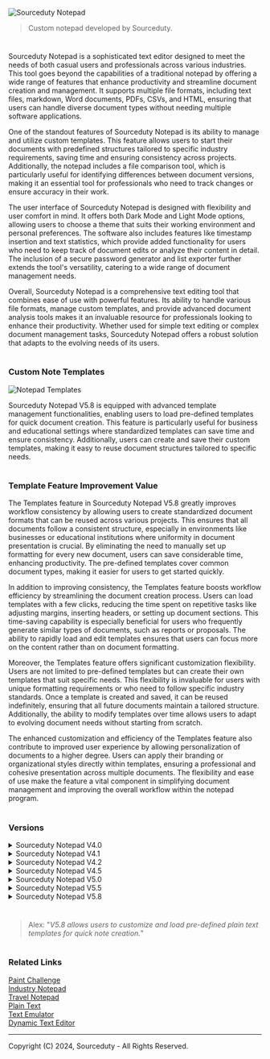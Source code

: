 ![Sourceduty Notepad](https://github.com/user-attachments/assets/40998aea-f5cb-41a0-8731-a333453f69a2)

> Custom notepad developed by Sourceduty.

#

Sourceduty Notepad is a sophisticated text editor designed to meet the needs of both casual users and professionals across various industries. This tool goes beyond the capabilities of a traditional notepad by offering a wide range of features that enhance productivity and streamline document creation and management. It supports multiple file formats, including text files, markdown, Word documents, PDFs, CSVs, and HTML, ensuring that users can handle diverse document types without needing multiple software applications.

One of the standout features of Sourceduty Notepad is its ability to manage and utilize custom templates. This feature allows users to start their documents with predefined structures tailored to specific industry requirements, saving time and ensuring consistency across projects. Additionally, the notepad includes a file comparison tool, which is particularly useful for identifying differences between document versions, making it an essential tool for professionals who need to track changes or ensure accuracy in their work.

The user interface of Sourceduty Notepad is designed with flexibility and user comfort in mind. It offers both Dark Mode and Light Mode options, allowing users to choose a theme that suits their working environment and personal preferences. The software also includes features like timestamp insertion and text statistics, which provide added functionality for users who need to keep track of document edits or analyze their content in detail. The inclusion of a secure password generator and list exporter further extends the tool's versatility, catering to a wide range of document management needs.

Overall, Sourceduty Notepad is a comprehensive text editing tool that combines ease of use with powerful features. Its ability to handle various file formats, manage custom templates, and provide advanced document analysis tools makes it an invaluable resource for professionals looking to enhance their productivity. Whether used for simple text editing or complex document management tasks, Sourceduty Notepad offers a robust solution that adapts to the evolving needs of its users.

#
### Custom Note Templates

![Notepad Templates](https://github.com/user-attachments/assets/5f5d7c6a-99b7-414b-a33f-b1c5b191f340)

Sourceduty Notepad V5.8 is equipped with advanced template management functionalities, enabling users to load pre-defined templates for quick document creation. This feature is particularly useful for business and educational settings where standardized templates can save time and ensure consistency. Additionally, users can create and save their custom templates, making it easy to reuse document structures tailored to specific needs.

#
### Template Feature Improvement Value

The Templates feature in Sourceduty Notepad V5.8 greatly improves workflow consistency by allowing users to create standardized document formats that can be reused across various projects. This ensures that all documents follow a consistent structure, especially in environments like businesses or educational institutions where uniformity in document presentation is crucial. By eliminating the need to manually set up formatting for every new document, users can save considerable time, enhancing productivity. The pre-defined templates cover common document types, making it easier for users to get started quickly.

In addition to improving consistency, the Templates feature boosts workflow efficiency by streamlining the document creation process. Users can load templates with a few clicks, reducing the time spent on repetitive tasks like adjusting margins, inserting headers, or setting up document sections. This time-saving capability is especially beneficial for users who frequently generate similar types of documents, such as reports or proposals. The ability to rapidly load and edit templates ensures that users can focus more on the content rather than on document formatting.

Moreover, the Templates feature offers significant customization flexibility. Users are not limited to pre-defined templates but can create their own templates that suit specific needs. This flexibility is invaluable for users with unique formatting requirements or who need to follow specific industry standards. Once a template is created and saved, it can be reused indefinitely, ensuring that all future documents maintain a tailored structure. Additionally, the ability to modify templates over time allows users to adapt to evolving document needs without starting from scratch.

The enhanced customization and efficiency of the Templates feature also contribute to improved user experience by allowing personalization of documents to a higher degree. Users can apply their branding or organizational styles directly within templates, ensuring a professional and cohesive presentation across multiple documents. The flexibility and ease of use make the feature a vital component in simplifying document management and improving the overall workflow within the notepad program.

#
### Versions

<details><summary>Sourceduty Notepad V4.0</summary>
<br>

![Sourceduty Notepad V4 0](https://github.com/user-attachments/assets/de2f1f12-59d0-4116-af16-80d8f8039125)

Sourceduty Notepad V4.0 is a versatile text editor designed to cater to a wide range of professional and personal needs. With its modern interface and robust feature set, it offers users a powerful tool for creating, managing, and exporting text documents. The application supports various file formats including TXT, DOCX, CSV, PDF, and more, allowing users to handle different types of documents seamlessly. Its support for light and dark modes ensures that users can work comfortably in any lighting condition, enhancing productivity and reducing eye strain.

One of the standout features of Sourceduty Notepad V4.0 is its comprehensive template management system. Users can choose from a diverse array of templates tailored for different industries and purposes, such as business meeting notes, project plans, educational lecture notes, and creative writing outlines. This feature simplifies the document creation process by providing pre-defined structures, making it easier to produce professional-quality documents without starting from scratch. Additionally, the application includes a customizable process template to fit specific project needs, further enhancing its utility.

The program also includes advanced text statistics and a password generator to support various user needs. The text statistics tool provides detailed information on character, word, and line counts, which is particularly useful for writers and editors who need to track their work progress. The integrated password generator helps users create secure passwords for their documents or other applications, adding an extra layer of security. These features are designed to streamline workflows and improve efficiency, making Sourceduty Notepad V4.0 a valuable tool for both personal and professional use.

Sourceduty Notepad V4.0 distinguishes itself with its intuitive user interface and live timer functionality. The footer displays real-time updates on total time spent working on a document and the current line number, allowing users to keep track of their work sessions without interrupting their workflow. This live timer, along with the ability to export documents in multiple formats, ensures that users have all the tools they need to manage their work effectively and flexibly. Overall, Sourceduty Notepad V4.0 is a powerful text editing solution that combines ease of use with a rich set of features to meet diverse needs.

<br>
<details><summary>Format Conversion Table</summary>
<br>

```
+---------------------+---------------------------------+---------------------------------+
| Opened Format       | Converts To .txt                | Can Export To                  |
+---------------------+---------------------------------+---------------------------------+
| .txt (Text File)    | .txt                            | .txt, .md (Markdown),          |
|                     |                                 | .docx (Word Document),         |
|                     |                                 | .pdf (PDF Document),           |
|                     |                                 | .csv (CSV File),               |
|                     |                                 | .html (HTML File),             |
|                     |                                 | .json (JSON File)              |
+---------------------+---------------------------------+---------------------------------+
| .md (Markdown)      | .txt                            | .txt, .md (Markdown),          |
|                     |                                 | .docx (Word Document),         |
|                     |                                 | .pdf (PDF Document),           |
|                     |                                 | .csv (CSV File),               |
|                     |                                 | .html (HTML File),             |
|                     |                                 | .json (JSON File)              |
+---------------------+---------------------------------+---------------------------------+
| .docx (Word)        | .txt                            | .txt, .md (Markdown),          |
|                     |                                 | .docx (Word Document),         |
|                     |                                 | .pdf (PDF Document),           |
|                     |                                 | .csv (CSV File),               |
|                     |                                 | .html (HTML File),             |
|                     |                                 | .json (JSON File)              |
+---------------------+---------------------------------+---------------------------------+
| .pdf (PDF)          | .txt                            | .txt, .md (Markdown),          |
|                     |                                 | .docx (Word Document),         |
|                     |                                 | .pdf (PDF Document),           |
|                     |                                 | .csv (CSV File),               |
|                     |                                 | .html (HTML File),             |
|                     |                                 | .json (JSON File)              |
+---------------------+---------------------------------+---------------------------------+
| .csv (CSV)          | .txt                            | .txt, .md (Markdown),          |
|                     |                                 | .docx (Word Document),         |
|                     |                                 | .pdf (PDF Document),           |
|                     |                                 | .csv (CSV File),               |
|                     |                                 | .html (HTML File),             |
|                     |                                 | .json (JSON File)              |
+---------------------+---------------------------------+---------------------------------+
| .html (HTML)        | .txt                            | .txt, .md (Markdown),          |
|                     |                                 | .docx (Word Document),         |
|                     |                                 | .pdf (PDF Document),           |
|                     |                                 | .csv (CSV File),               |
|                     |                                 | .html (HTML File),             |
|                     |                                 | .json (JSON File)              |
+---------------------+---------------------------------+---------------------------------+
| .json (JSON)        | .txt                            | .txt, .md (Markdown),          |
|                     |                                 | .docx (Word Document),         |
|                     |                                 | .pdf (PDF Document),           |
|                     |                                 | .csv (CSV File),               |
|                     |                                 | .html (HTML File),             |
|                     |                                 | .json (JSON File)              |
+---------------------+---------------------------------+---------------------------------+
```

<br>
</details>

<details><summary>Overview of Available Versions</summary>
<br>

Version Evolution Overview

1. Version 1.0:
   
   - This version is provided as a Python script (`Sourceduty Notepad 1.0.py`).
   - Features include a `TextEditor` class with predefined text templates for various document types such as "Book Index", "Invoice", "Instructions", and "Recipe".
   - Utilizes tkinter for the graphical user interface (GUI).

3. Version 1.2:
   
   - This version contains multiple Python files (`main.py`, `templates.py`, `text_editor.py`) and a compiled executable (`Sourceduty Notepad 1.2.exe`).
   - The Python script (`main.py`) shows significant changes from version 1.0, particularly the removal of the `TEMPLATES` dictionary and associated functionalities.
   - Likely indicates the beginning of a modular approach, separating concerns into different files (`templates.py`, `text_editor.py`), although specific features of these modules are not directly comparable due to the binary nature of the `.exe` file.

4. Version 1.5:
   - This version is provided as an executable file (`Sourceduty Notepad V1.5.exe`), and a zip file (`V1.5.zip`) suggests additional resources or related files.
   - The presence of a compiled executable without source code files for easy comparison suggests this version has been packaged for distribution, indicating a more mature or user-friendly release.
   - Changes from the previous versions could include feature enhancements, bug fixes, or optimizations but are not directly accessible without analyzing the binary.

5. Version 2.0:
   
   - This version is also provided as an executable file (`Sourceduty Notepad 2.0.exe`).
   - Like version 1.5, this version appears to be compiled and packaged for end users, likely including further enhancements or major feature additions not directly visible through code inspection.
   - The jump to version 2.0 might indicate significant upgrades or new feature sets, but again, these are not directly inspectable in the binary form.

6. Version 2.3:
   
   - This version is provided as a set of Python scripts (`main.py`, `new_challenge.py`, `templates.py`, `text_editor.py`).
   - The structure suggests a more developed modular design, separating the main logic from additional features and utilities.
   - Likely introduces new features or optimizations not present in previous versions, as indicated by the addition of `new_challenge.py`.

7. Version 2.4:
   
   - Similar in structure to version 2.3, with the same set of Python scripts (`main.py`, `new_challenge.py`, `templates.py`, `text_editor.py`).
   - The main difference from version 2.3 is the updated version number in the header, suggesting a minor update or patch.
   - Indicates that this version might focus on bug fixes, optimizations, or minor enhancements.

8. Version 3.0:
   - This version is provided as both a compiled executable (`Sourceduty Notepad V3.0.exe`) and a set of Python scripts (`main.py`, `templates.py`, `text_editor.py`).
   - The addition of an executable file suggests readiness for wider distribution, while the scripts indicate ongoing development and modular design.
   - Significant changes include the reintroduction of open-source licensing comments and potential enhancements in the GUI or core functionality.

9. Version 4.0:

   - This version marks a major evolution, provided as a Python script (`Sourceduty Notepad V4.0.py`), with additional documentation and a license file.
   - The codebase shows a substantial increase in functionality, with new imports for file handling, markdown processing, document generation, and more.
   - Introduces a new `TEMPLATES` dictionary with predefined templates for business, project management, and routine documentation.
   - Adds a variety of new features, such as dark/light mode toggles, text statistics, password generation, and enhanced user interaction options.
   - Reflects a significant expansion of the application's capabilities, indicating a mature and feature-rich product.

Comparison and Evolution:

From Version 1.0 to Version 1.2:

   - The transition from version 1.0 to 1.2 shows a shift from a monolithic script containing all features to a more modular approach. 
   - Predefined templates are removed, potentially signaling a move towards more user-customizable or dynamic content creation.
   - The introduction of an executable file alongside modular Python scripts in version 1.2 suggests the start of packaging the application for end-user deployment while still in active development.

From Version 1.2 to Version 1.5:

   - Version 1.5 marks the transition to a fully compiled application. This version no longer includes easily accessible Python source code, implying that the focus may have shifted towards stabilizing the application and preparing it for wider distribution.
   - Given the lack of source code, the changes might include improved user interfaces, bug fixes, or added functionality that would be common in a version upgrade from 1.2 to 1.5.

From Version 1.5 to Version 2.0:

   - The jump from version 1.5 to 2.0 is significant, as indicated by the version number. This usually suggests major changes, possibly new features, a redesigned user interface, or major performance improvements.
   - Without access to the source code or detailed change logs, specific improvements are speculative, but the continuation of distributing the application as a compiled executable indicates a mature stage of development.

From Version 2.3 to Version 2.4:

   - The primary change between these two versions is an update in the version header comment, with no other functional or structural changes observed in the `main.py` file.
   - The identical file structure suggests that version 2.4 might have focused on minor improvements or fixes rather than major feature additions.

From Version 2.4 to Version 3.0:

   - Version 3.0 introduces a new comment in the header indicating the software's open-source nature, alongside new import statements for additional modules.
   - The presence of both an executable file and Python scripts suggests a dual approach to development, balancing ongoing modular enhancements with distribution readiness.

From Version 3.0 to Version 4.0:

   - Version 4.0 brings significant changes, with a large number of new imports and functionalities added, including file handling, markdown processing, document generation, and more.
   - The introduction of new templates and features such as dark/light mode, text statistics, and password generation represents a substantial expansion of the application's capabilities.
   - The overall structure and design of the code indicate a mature and feature-rich product, moving towards a comprehensive text-editing solution.

Inferences and Conclusions:

- The progression from version 1.0 to 4.0 shows a clear trajectory from initial development with raw code accessible to a refined, feature-rich application.
- Early versions focused on basic text-editing functionalities, while later versions introduced user-centric features, enhanced modularity, and a more polished user experience.
- The shift to compiled executables and the introduction of extensive new features in later versions reflect a move towards a stable, user-friendly product ready for wider distribution.
- The overall evolution of "Sourceduty Notepad" reflects typical software development patterns, with early versions being experimental and feature-rich, and later versions prioritizing stability, usability, and distribution readiness.

<br>
</details>

<br>
</details>

<details><summary>Sourceduty Notepad V4.1</summary>
<br>


![Sourceduty Notepad V4 1](https://github.com/user-attachments/assets/9dc190bc-b8fb-4423-85eb-995d81b9fbd5)

Sourceduty Notepad V4.1 is an advanced text editor designed to cater to the diverse needs of professionals, students, and creative writers alike. With its sleek and user-friendly interface, this software offers a wide range of functionalities, making it an ideal tool for managing documents across various formats. The program supports extensive file operations, allowing users to open, edit, and export files in multiple formats including TXT, DOCX, CSV, PDF, HTML, and JSON. Whether you're drafting business documents, educational materials, or creative works, Sourceduty Notepad V4.1 provides the tools you need to create high-quality text-based content efficiently.

One of the standout features of Sourceduty Notepad V4.1 is its customizable template management system. In addition to the preloaded templates designed for business, education, and creative writing, users can now add up to five custom templates of their own. This feature is particularly useful for those who frequently need to create documents with specific structures, as it allows for quick access to templates that can be tailored to individual needs. By enabling users to save and reuse their custom templates, the program significantly streamlines the document creation process.

Another key feature is the expanded support for various file formats, both for opening and exporting. This broad compatibility ensures that users can work with a wide array of document types without the need for multiple software applications. Whether you need to edit a PDF, export a document to HTML for web use, or convert notes into a CSV file for data analysis, Sourceduty Notepad V4.1 makes the process seamless and efficient. The ability to handle different file formats also makes it an essential tool for professionals who need to collaborate across different platforms and media.

Additionally, Sourceduty Notepad V4.1 introduces an Export List feature that enhances its utility for organizing and managing information. This feature allows users to sort and filter text content and then export it into a new .txt file list. This is particularly beneficial for tasks that require structured data management, such as creating lists, organizing notes, or preparing content for reports. By integrating these features into a single application, Sourceduty Notepad V4.1 offers a powerful and versatile solution for all your text editing and document management needs.

<br>
</details>

<details><summary>Sourceduty Notepad V4.2</summary>
<br>

![Sourceduty Notepad V4 2](https://github.com/user-attachments/assets/7f442be9-a324-4638-a0c0-ca227a1b75fe)

Sourceduty Notepad V4.2 is a robust and versatile text editor designed to cater to a wide range of user needs across different industries. One of its standout features is the inclusion of a comprehensive set of pre-defined templates for business, education, and creative writing. These templates, which include meeting notes, project plans, schedules, routines, and even a business process template, provide users with a solid starting point for various types of documents. Additionally, the software allows users to add up to five custom templates, offering flexibility for those who require personalized document structures.

The program also supports extensive file operations, enabling users to open, edit, merge, and export documents in multiple formats such as TXT, DOCX, CSV, PDF, HTML, and JSON. This wide-ranging compatibility ensures that users can work with a variety of file types without the need for additional software. The ability to merge content from different files into a single document is particularly useful for users who need to consolidate information efficiently. Moreover, Sourceduty Notepad V4.2 includes a powerful file comparison tool that allows users to open and compare two documents side by side, highlighting differences and making it easier to review changes or revisions.

Another significant feature of Sourceduty Notepad V4.2 is the dynamic footer, which is designed with a sleek black background and white text for clear visibility. The footer displays real-time information about the total time spent in the current session and includes a convenient button to insert the current timestamp directly into the document. This is especially useful for users who need to log times or track when specific actions were taken. In addition, the software offers a dark mode and light mode, allowing users to switch between themes based on their preference or working environment. Other features include text statistics, a password generator, and the ability to sort, filter, and export lists from the text area into a new TXT file.

#### Comparing V4.2 to V4.1 and V4.0

When comparing Sourceduty Notepad V4.2 to its previous versions, V4.1 and V4.0, it is clear that the software has undergone significant enhancements to expand its functionality and user experience. V4.0 laid the foundation with basic text editing capabilities, including support for template management and light and dark modes. However, its functionality was relatively limited, especially in terms of file format compatibility and advanced features.

V4.1 built upon this foundation by introducing the ability to create custom templates, which allowed users to save frequently used document structures for easy access. It also expanded the range of supported file formats, making the program more versatile for different types of documents. Additionally, V4.1 introduced a footer displaying session time and line numbers, which provided users with useful real-time feedback as they worked on their documents.

Sourceduty Notepad V4.2 takes these features even further, offering a more comprehensive set of tools for document management. The introduction of the "Open and Merge" feature allows users to combine content from multiple files seamlessly, a significant improvement for those working on complex projects. The new file comparison tool adds another layer of functionality, making it easier to review and manage document revisions. The dynamic footer has also been enhanced with a more professional look and additional functionality, such as the timestamp insertion feature. Overall, V4.2 represents a substantial upgrade from both V4.1 and V4.0, positioning it as a powerful and versatile text editor suitable for a variety of professional and personal use cases.

<br>
</details>

<details><summary>Sourceduty Notepad V4.5</summary>
<br>

![Sourceduty Notepad V4 5](https://github.com/user-attachments/assets/ee78c356-7aa0-4b08-bc60-d2f12f826258)

Sourceduty Notepad V4.5 is a robust text editor designed to meet a wide array of needs across different industries, including Business, Education, and Creative Writing. It introduces several enhancements and new features that improve its versatility and user experience compared to its previous version, V4.2.

One of the key improvements in V4.5 is the expanded template system. Users can now access a broader range of pre-defined templates, including new ones for business processes, project planning, and creative writing outlines. This version also allows users to add and manage custom templates more easily. The templates are designed to cater to specific industry needs, making it more convenient for users to start their documents with a structured format. The new ability to delete custom templates and the updated management options provide users with greater control over their workspace.

The user interface has been enhanced with the addition of Dark Mode and Light Mode options, allowing users to switch between different themes for improved readability and comfort. The inclusion of a timestamp insertion feature offers an easy way to track when content was edited or added. Furthermore, V4.5 introduces a file comparison tool that enables users to compare two text files and view their differences, a feature not present in V4.2.

V4.5 also brings additional functionalities such as text statistics, which provide detailed counts of words, characters, and paragraphs. The new password generator allows users to create secure passwords, and the list exporter feature enables sorting and filtering of list content before exporting it to a text file. Another notable addition is the translation feature, which allows for text translation into English, albeit as a mock feature that could be replaced with actual translation functionality in future updates.

In comparison, V4.2 lacked some of these advanced features and customization options. The earlier version did not include the Dark Mode/Light Mode switch, advanced text statistics, or the comprehensive password generator. The template system in V4.2 was also less flexible, with fewer options for customization and management. Overall, V4.5 offers a more powerful and user-friendly experience, catering to a wider range of document creation and editing needs while providing more tools for productivity and customization.

<br>
</details>

<details><summary>Sourceduty Notepad V5.0</summary>
<br>

![Sourceduty Notepad V5 0](https://github.com/user-attachments/assets/0d24f716-89a9-40c6-ac85-017d429f0e15)

Sourceduty Notepad V5.0 is a powerful and versatile text editor designed to cater to a wide range of professional and creative needs. It boasts a user-friendly interface with customizable modes, including dark and light themes, ensuring comfortable use in different lighting conditions. This version comes packed with advanced features like the ability to open, save, merge, and compare files in multiple formats such as text files, Word documents, CSV, PDF, HTML, and JSON. The editor also provides dynamic text analysis tools that offer insights into word count, character count, and paragraph count. Additionally, V5.0 includes industry-specific templates for business, education, and creative writing, with options to add custom templates, making document creation both efficient and tailored to specific requirements.

One of the standout features of Sourceduty Notepad V5.0 is its enhanced "Micronotes" functionality, which allows users to store, manage, and organize short notes within the application. The expanded user interface for managing these notes offers a larger text area and options to add, view, and delete notes seamlessly. V5.0 also integrates translation tools powered by Google Translate, enabling users to translate entire documents into different languages. With added features like password generation, timestamp insertion, and an intuitive menu system that includes template options directly in the dropdown menu, V5.0 stands out as a comprehensive and flexible tool for both business and personal use.

#### Comparison to Previous Versions

Sourceduty Notepad V5.0 builds upon the foundation laid by previous versions, significantly enhancing the user experience and feature set. Compared to earlier versions like V4.5, which introduced basic file operations and template management, V5.0 offers a more refined and robust system. The introduction of direct access to templates from the menu is a nod to the simplicity of earlier versions, but with the added flexibility of creating and managing custom templates. This version also improves file comparison and merging features, making it easier to handle large and complex documents—a feature that was less developed in prior iterations.

One of the key improvements in V5.0 is its user interface customization. While earlier versions provided limited theme options, V5.0 offers both dark and light modes that can be easily toggled, enhancing usability in various environments. The dynamic footer, which tracks time elapsed, is another new addition that helps users keep track of their workflow, a feature that was absent in earlier versions. Additionally, the text analysis tools in V5.0 are more comprehensive, providing deeper insights into document structure compared to the more basic word and character count features of previous versions.

The integration of translation tools in V5.0 represents a significant leap forward, offering a level of functionality that was either non-existent or very basic in earlier versions. This addition makes V5.0 particularly useful for users working in multilingual environments or needing to produce documents in different languages. The translation feature, combined with the robust password generation tool that allows for customizable password creation, marks a significant enhancement in the tool’s utility and security offerings, surpassing the more rigid implementations in previous versions.

Finally, the expansion of the "Micronotes" feature in V5.0 addresses the needs of users who require quick and accessible note-taking capabilities. While earlier versions might have included simple note-taking functions, V5.0 transforms this into a more integrated system, complete with a dedicated management interface that allows users to add, view, and delete notes efficiently. This makes V5.0 not just an incremental update but a substantial evolution, integrating user feedback and technological advancements to deliver a more powerful and versatile text editing tool.

<br>
</details>

<details><summary>Sourceduty Notepad V5.5</summary>
<br>

![Sourceduty Notepad V5 5](https://github.com/user-attachments/assets/8411858c-4711-442f-8d4d-212f1287b373)

Sourceduty Notepad V5.5 is a highly versatile and feature-rich text editor designed to cater to a variety of needs across different industries. This comprehensive tool is built with user-friendly functionalities that enhance the text editing experience, making it suitable for business, educational, and creative writing purposes. One of the standout features of Sourceduty Notepad is its ability to switch between dark and light modes, providing users with a comfortable reading and editing environment regardless of the time of day. Additionally, the program supports multiple file operations, allowing users to open, save, and merge files in various formats, including text, CSV, PDF, HTML, JSON, EPUB, and Python scripts. This flexibility ensures that users can work with a wide range of document types without needing to switch between different applications.

The program's text editing capabilities are enhanced with customizable options for font size, background, and foreground colors, allowing users to tailor the appearance of their documents to their preferences. For those working with multiple text files, Sourceduty Notepad offers a file comparison feature that enables users to view differences between two text files side by side, making it easy to identify changes and ensure accuracy. Moreover, the program includes powerful export functionalities, allowing documents to be saved in a variety of formats such as TXT, CSV, PDF, HTML, JSON, EPUB, and Python (.py). This ensures that users can share their work in the most appropriate format for their audience. Importing and restoring files from different formats is also straightforward, further enhancing the program's versatility.

Sourceduty Notepad V5.5 is designed to boost productivity with a range of specialized tools and features. Users can quickly insert the current timestamp into their text, making it easy to keep track of when notes or entries were made. The program also supports predefined templates for business, education, and creative writing needs, which can be loaded and customized to fit specific requirements. Additionally, users can create and add their own custom templates, further personalizing their workspace. For those concerned with security, the program includes a password generation feature that allows users to create secure passwords with customizable length and complexity. The export list feature is another productivity booster, enabling users to save a list of unique items from their document as a text file.

The latest additions to Sourceduty Notepad V5.5 include advanced features such as search, tagging and categorization, and keyword highlighting. The search function allows users to find specific words or phrases within their document, providing quick access to relevant information. Tagging and categorization automatically categorize and tag notes based on their content, making it easier for users to organize and locate their documents. Keyword highlighting is particularly useful for those working with large volumes of text, as it automatically highlights key terms or phrases based on user-defined keywords, ensuring that important information stands out. These new features, combined with the existing robust functionalities, make Sourceduty Notepad V5.5 a powerful tool for anyone looking to enhance their text editing and document management capabilities.

<br>
</details>

<details><summary>Sourceduty Notepad V5.8</summary>
<br>

![Sourceduty Notepad V5 8](https://github.com/user-attachments/assets/39542061-ebd0-4eea-9240-abf53e1efe84)

Sourceduty Notepad V5.8 is a comprehensive and user-friendly text editor designed to meet the diverse needs of users ranging from students to business professionals. It boasts an array of features tailored to facilitate efficient document creation, editing, and management. The notepad supports various text formatting options, allowing users to align text, adjust font sizes, change font types, and alter font colors. This flexibility ensures that documents can be customized to meet specific stylistic preferences or professional requirements. Additionally, users can easily clear formatting to reset their text to default settings, making it simple to start afresh.

One of the standout features of Sourceduty Notepad V5.8 is its robust file operations capabilities. Users can create new files, open existing documents in a wide range of formats, and save their work in the desired format. Notably, the notepad includes options to save locked files using password protection and encryption, ensuring the security of sensitive information. The ability to encrypt selected files and save them with a .enc extension further enhances data protection. Users can also decrypt encrypted files using a key file, with decrypted content displayed directly in the text area for immediate access and editing.

Sourceduty Notepad V5.8 is equipped with advanced template management functionalities, enabling users to load pre-defined templates for quick document creation. This feature is particularly useful for business and educational settings where standardized templates can save time and ensure consistency. Additionally, users can create and save their custom templates, making it easy to reuse document structures tailored to specific needs. The notepad also supports dark mode and light mode, allowing users to switch between themes to reduce eye strain or match personal preferences.

The notepad’s utility is further enhanced by its ability to insert timestamps and manage micronotes. Users can insert the current date and time into their documents in customizable formats, which is beneficial for maintaining accurate records and timelines. The micronotes menu allows users to add, delete, and clear small notes or comments within their documents, facilitating better organization and annotation. Another valuable feature is the password generator, which creates secure passwords with customizable length and complexity, helping users enhance their security practices.

Recent updates to Sourceduty Notepad V5.8 have repaired the Text Layout dropdown submenu and improved search highlights. The repaired Text Layout submenu now allows users to switch seamlessly between different column formats, enhancing the readability and organization of their documents. The search highlight functionality has also been fixed, enabling users to effectively search for and highlight specific words or phrases within their text. This improvement makes it easier to locate important information and ensures that critical details are not overlooked. Overall, Sourceduty Notepad V5.8 is a versatile and powerful tool designed to enhance productivity and document management.

<br>
<details><summary>Sourceduty Notepad V5.8 Formats</summary>
<br>

```
Format Conversion Table

+---------------------+---------------------------------+---------------------------------+
| Opened Format       | Converts To .txt                | Can Export To                  |
+---------------------+---------------------------------+---------------------------------+
| .txt (Text File)    | .txt                            | .txt, .md (Markdown),          |
|                     |                                 | .docx (Word Document),         |
|                     |                                 | .pdf (PDF Document),           |
|                     |                                 | .csv (CSV File),               |
|                     |                                 | .html (HTML File),             |
|                     |                                 | .json (JSON File)              |
+---------------------+---------------------------------+---------------------------------+
| .md (Markdown)      | .txt                            | .txt, .md (Markdown),          |
|                     |                                 | .docx (Word Document),         |
|                     |                                 | .pdf (PDF Document),           |
|                     |                                 | .csv (CSV File),               |
|                     |                                 | .html (HTML File),             |
|                     |                                 | .json (JSON File)              |
+---------------------+---------------------------------+---------------------------------+
| .docx (Word)        | .txt                            | .txt, .md (Markdown),          |
|                     |                                 | .docx (Word Document),         |
|                     |                                 | .pdf (PDF Document),           |
|                     |                                 | .csv (CSV File),               |
|                     |                                 | .html (HTML File),             |
|                     |                                 | .json (JSON File)              |
+---------------------+---------------------------------+---------------------------------+
| .pdf (PDF)          | .txt                            | .txt, .md (Markdown),          |
|                     |                                 | .docx (Word Document),         |
|                     |                                 | .pdf (PDF Document),           |
|                     |                                 | .csv (CSV File),               |
|                     |                                 | .html (HTML File),             |
|                     |                                 | .json (JSON File)              |
+---------------------+---------------------------------+---------------------------------+
| .csv (CSV)          | .txt                            | .txt, .md (Markdown),          |
|                     |                                 | .docx (Word Document),         |
|                     |                                 | .pdf (PDF Document),           |
|                     |                                 | .csv (CSV File),               |
|                     |                                 | .html (HTML File),             |
|                     |                                 | .json (JSON File)              |
+---------------------+---------------------------------+---------------------------------+
| .html (HTML)        | .txt                            | .txt, .md (Markdown),          |
|                     |                                 | .docx (Word Document),         |
|                     |                                 | .pdf (PDF Document),           |
|                     |                                 | .csv (CSV File),               |
|                     |                                 | .html (HTML File),             |
|                     |                                 | .json (JSON File)              |
+---------------------+---------------------------------+---------------------------------+
| .json (JSON)        | .txt                            | .txt, .md (Markdown),          |
|                     |                                 | .docx (Word Document),         |
|                     |                                 | .pdf (PDF Document),           |
|                     |                                 | .csv (CSV File),               |
|                     |                                 | .html (HTML File),             |
|                     |                                 | .json (JSON File)              |
+---------------------+---------------------------------+---------------------------------+
| .epub (ePub)        | .txt                            | .txt, .md (Markdown),          |
|                     |                                 | .docx (Word Document),         |
|                     |                                 | .pdf (PDF Document),           |
|                     |                                 | .csv (CSV File),               |
|                     |                                 | .html (HTML File),             |
|                     |                                 | .json (JSON File)              |
+---------------------+---------------------------------+---------------------------------+
```
<br>
</details>
<details><summary>Sourceduty Notepad V5.8 Description</summary>
<br>

```
Sourceduty Notepad V5.8

Copyright (C) 2024, Sourceduty - All Rights Reserved.

Description:

Features:

Text Formatting:
  - Align text (left, center, right, justify)
  - Increase/decrease font size
  - Change font type (e.g., Arial, Times New Roman, Courier)
  - Change font color (supports RGB and HEX color codes)
  - Clear formatting (reset to default)

File Operations:
  - New File: Create a new, blank document.
  - Open File: Open an existing document in various formats (e.g., .txt, .docx, .rtf, .html, .md).
  - Save File: Save the current document in the selected format.
  - Save Locked File: Save the current document using a password and encryption.
  - Encrypt File: Encrypt a selected file and save it with a .enc extension.
  - Decrypt File: Decrypt a selected encrypted file using a key file and display its contents.
  - Export File: Export the document to formats such as PDF, DOCX, HTML, or Markdown (.md).
  - Import File: Import content from formats like CSV, JSON, XML, or Markdown (.md).
  - Open and Merge File: Open another file and merge its content into the current document.
  - Compare Files: Compare the content of two documents and highlight differences.

Template Management:
  - Load Templates: Load pre-defined templates for quick document creation.
  - Add Custom Templates: Create and save your own templates for reuse.

Dark Mode:
  - Switch between dark mode and light mode to reduce eye strain or match user preferences.

Timestamp Insertion:
  - Insert the current date and time into the document with customizable formats (e.g., YYYY-MM-DD, MM/DD/YYYY).

Micronotes Menu:
  - Add Micronotes: Insert small notes or comments in the document.
  - Delete Micronotes: Remove specific micronotes.
  - Clear Micronotes: Remove all micronotes from the document.

Password Generator:
  - Generate Secure Passwords: Create passwords with customizable length and complexity (e.g., including special characters, numbers).

CSV Export:
  - Export document content or lists to CSV format for data handling and analysis.

Document Statistics:
  - Display Word Count: Count the number of words in the document.
  - Character Count: Count the number of characters in the document.
  - Line Count: Count the number of lines in the document.

JSON Restore:
  - Import and Restore: Import document content from a JSON file and restore the document to its previous state.

Search Function:
  - Find Text: Search for a specific word or phrase within the document.

Tagging and Categorization:
  - Tag Documents: Assign tags to documents for easier organization and retrieval.
  - Categorize Documents: Categorize documents based on custom criteria (e.g., project, topic).

Keyword Highlighting:
  - Set Keywords: Define specific keywords to highlight throughout the document.
  - Highlight Keywords: Automatically highlight occurrences of these keywords in the document.

Topology:
  - Convert to Topology: Format the current text into a hierarchical topological diagram.
```

<br>
</details>

<details><summary>Sourceduty Notepad V5.8 Topology</summary>
<br>

```
Sourceduty Notepad V5.8
------------------------
|
|-- Graphical User Interface (GUI)
|   |
|   |-- Tkinter
|       |-- Main Window
|       |-- Menus
|           |-- File Menu
|               |-- New File
|               |-- Open File
|               |-- Open and Merge
|               |-- Save File
|               |-- Save Locked File
|               |-- Export File (PDF, JSON, Excel, EPUB, DOCX, HTML)
|               |-- Import File
|               |-- Create Backup
|               |-- Restore Backup
|           |-- Edit Menu
|               |-- Undo
|               |-- Redo
|               |-- Insert Timestamp
|               |-- Insert Micronote
|               |-- Clear Micronotes
|               |-- Add Custom Template
|               |-- Load Template
|           |-- View Menu
|               |-- Dark Mode
|               |-- Light Mode
|               |-- Set Single Column
|               |-- Set Two Columns
|               |-- Set Three Columns
|               |-- Show Tagging and Categorization
|               |-- Show Statistics
|           |-- Options Menu
|               |-- Show Options
|               |-- Apply Options
|           |-- Tools Menu
|               |-- Compare Files
|               |-- Search Word
|               |-- Highlight Keywords
|               |-- Generate Password
|           |-- Help Menu
|               |-- About
|
|-- File Handling
|   |
|   |-- File Open
|   |-- File Save
|   |-- File Export
|       |-- Export to PDF
|       |-- Export to JSON
|       |-- Export to Excel
|       |-- Export to EPUB
|       |-- Export to DOCX
|       |-- Export to HTML
|   |-- File Import
|       |-- Import PDF
|       |-- Import EPUB
|       |-- Import DOCX
|       |-- Import CSV
|       |-- Import JSON
|
|-- Text Processing
|   |
|   |-- Markdown Conversion
|   |-- Text Diffing (Compare Files)
|   |-- Text Search/Replace
|   |-- Encryption/Decryption
|       |-- Load or Generate Key
|       |-- Encrypt File
|       |-- Decrypt File
|       |-- Ensure Cipher
|
|-- Document Management
|   |
|   |-- PDF Processing (PyMuPDF - fitz)
|   |-- DOCX Processing (python-docx)
|   |-- EPUB Processing (ebooklib)
|
|-- Data Handling
|   |
|   |-- CSV Handling (pandas)
|   |-- JSON Handling
|   |-- Excel Handling (pandas)
|
|-- Web Scraping
|   |
|   |-- HTML Parsing (BeautifulSoup)
|
|-- Utilities
|   |
|   |-- Random String Generation
|   |-- Time-based Operations (Insert Timestamp)
|   |-- OS Operations (os module)
|
|-- Additional Features
|   |
|   |-- Insert Micronotes
|   |-- Insert Default Description
|   |-- Create Text Layout Menu
|   |-- Update Footer
|   |-- Show Micronotes Menu
|   |-- Export List
|   |-- Import and Restore
```

<br>
</details>

<br>
</details>

#

> Alex: "*V5.8 allows users to customize and load pre-defined plain text templates for quick note creation.*"

#
### Related Links

[Paint Challenge](https://github.com/sourceduty/Paint_Challenge)
<br>
[Industry Notepad](https://github.com/sourceduty/Industry_Notepad)
<br>
[Travel Notepad](https://github.com/sourceduty/Travel_Notepad)
<br>
[Plain Text](https://github.com/sourceduty/Plain_Text)
<br>
[Text Emulator](https://github.com/sourceduty/Text_Emulator)
<br>
[Dynamic Text Editor](https://github.com/sourceduty/Dynamic_Text_Editor)

***
Copyright (C) 2024, Sourceduty - All Rights Reserved.
